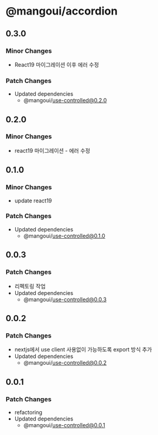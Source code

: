 # @mangoui/accordion

## 0.3.0

### Minor Changes

- React19 마이그레이션 이후 에러 수정

### Patch Changes

- Updated dependencies
  - @mangoui/use-controlled@0.2.0

## 0.2.0

### Minor Changes

- react19 마이그레이션 - 에러 수정

## 0.1.0

### Minor Changes

- update react19

### Patch Changes

- Updated dependencies
  - @mangoui/use-controlled@0.1.0

## 0.0.3

### Patch Changes

- 리펙토링 작업
- Updated dependencies
  - @mangoui/use-controlled@0.0.3

## 0.0.2

### Patch Changes

- nextjs에서 use client 사용없이 가능하도록 export 방식 추가
- Updated dependencies
  - @mangoui/use-controlled@0.0.2

## 0.0.1

### Patch Changes

- refactoring
- Updated dependencies
  - @mangoui/use-controlled@0.0.1
